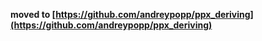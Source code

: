 **moved to [https://github.com/andreypopp/ppx_deriving](https://github.com/andreypopp/ppx_deriving)**
